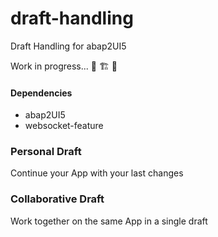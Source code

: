 # draft-handling

Draft Handling for abap2UI5

Work in progress... 🚧 🏗️ 🦺

#### Dependencies
* abap2UI5
* websocket-feature

### Personal Draft
Continue your App with your last changes


### Collaborative Draft
Work together on the same App in a single draft


